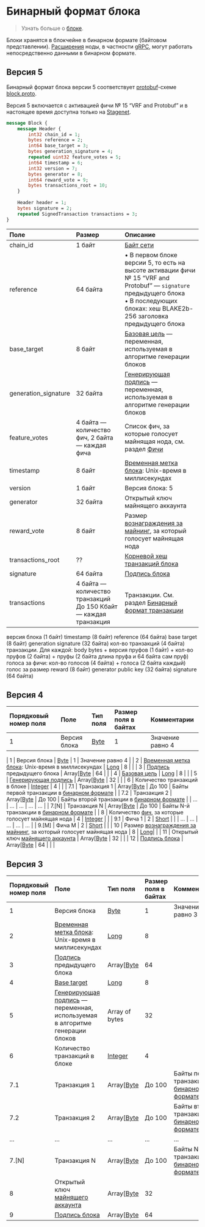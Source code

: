# Бинарный формат блока

> Узнать больше о [блоке](/ru/blockchain/block).

Блоки хранятся в блокчейне в бинарном формате (байтовом представлении). [Расширения](/ru/waves-node/extensions) ноды, в частности [gRPC](/ru/waves-node/extensions/grpc-server), могут работать непосредственно данными в бинарном формате.

## Версия 5

Бинарный формат блока версии 5 соответствует [protobuf](https://developers.google.com/protocol-buffers/docs/overview?hl=ru)-схеме [block.proto](https://github.com/wavesplatform/protobuf-schemas/blob/master/proto/waves/block.proto). 

Версия 5 включается с активацией фичи № 15 “VRF and Protobuf” и в настоящее время доступна только на [Stagenet](/ru/blockchain/blockchain-network/stage-network).


```protobuf
message Block {
    message Header {
        int32 chain_id = 1;
        bytes reference = 2;
        int64 base_target = 3;
        bytes generation_signature = 4;
        repeated uint32 feature_votes = 5;
        int64 timestamp = 6;
        int32 version = 7;
        bytes generator = 8;
        int64 reward_vote = 9;
        bytes transactions_root = 10;
    }
 
    Header header = 1;
    bytes signature = 2;
    repeated SignedTransaction transactions = 3;
}
```

| Поле | Размер | Описание |
| :--- | :--- | :--- |
| chain_id | 1 байт | [Байт сети](/ru/blockchain/blockchain-network/chain-id) |
| reference | 64 байта | • В первом блоке версии 5, то есть на высоте активации фичи № 15 “VRF and Protobuf” — `signature` предыдущего блока<br>• В последующих блоках: хеш BLAKE2b-256 заголовка предыдущего блока |
| base_target | 8 байт | [Базовая цель](/ru/blockchain/block/block-generation/base-target) — переменная, используемая в алгоритме генерации блоков |
| generation_signature | 32 байта | [Генерирующая подпись](/ru/blockchain/block/block-generation/) — переменная, используемая в алгоритме генерации блоков |
| feature_votes | 4 байта — количество фич, 2 байта — каждая фича | Список фич, за которые голосует майнящая нода, см. раздел [Фичи](/ru/waves-node/features/) |
| timestamp | 8 байт | [Временная метка блока](/ru/blockchain/block/block-timestamp): Unix-время в миллисекундах |
| version | 1 байт | Версия блока: 5 | 
| generator | 32 байта | Открытый ключ майнящего аккаунта |
| reward_vote | 8 байт | Размер [вознаграждения за майнинг](/ru/blockchain/mining/mining-reward), за который голосует майнящая нода |
| transactions_root | ?? | [Корневой хеш транзакций блока](/ru/blockchain/block/merkle-root) |
| signature | 64 байта | [Подпись блока](/ru/blockchain/block/block-signature) |
| transactions | 4 байта — количество транзакций<br>До 150 Кбайт — каждая транзакция | Транзакции. См. раздел [Бинарный формат транзакции](/ru/blockchain/binary-format/transaction-binary-format/) |

версия блока (1 байт)
timestamp (8 байт)
reference (64 байта)
base target (8 байт)
generation signature (32 байта)
кол-во транзакций (4 байта)
транзакции. Для каждой: body bytes + версия пруфов (1 байт) + кол-во пруфов (2 байта) + пруфы (2 байта длина пруфа и 64 байта сам пруф)
голоса за фичи: кол-во голосов (4 байта) + голоса (2 байта каждый)
голос за размер reward (8 байт)
generator public key (32 байта)
signature (64 байта)

## Версия 4

| Порядковый номер поля | Поле | Тип поля | Размер поля в байтах | Комментарии |
| :--- | :--- | :--- | :--- | :--- |
| 1 | Версия блока | [Byte](/ru/blockchain/blockchain/blockchain-data-types) | 1 | Значение равно 4 |

| 1 | Версия блока | [Byte](/ru/blockchain/blockchain/blockchain-data-types) | 1 | Значение равно 4 |
| 2 | [Временная метка блока](/ru/blockchain/block/block-timestamp): Unix-время в миллисекундах | [Long](/ru/blockchain/blockchain/blockchain-data-types) | 8 | |
| 3 | [Подпись](/ru/blockchain/block/block-signature) предыдущего блока | Array[[Byte](/ru/blockchain/blockchain/blockchain-data-types) | 64 | |
| 4 | [Базовая цель](/en/blockchain/block/block-generation/base-target) | [Long](/ru/blockchain/blockchain/blockchain-data-types) | 8 | |
| 5 | [Генерирующая подпись](/ru/blockchain/block/block-generation/) | Array[[Byte](/ru/blockchain/blockchain/blockchain-data-types) | 32 | |
| 6 | Количество транзакций в блоке | [Integer](/ru/blockchain/blockchain/blockchain-data-types) | 4 | |
| 7.1 | Транзакция 1 | Array[[Byte](/ru/blockchain/blockchain/blockchain-data-types) | До 100 | Байты первой транзакции в [бинарном формате](/ru/blockchain/binary-format/transaction-binary-format) |
| 7.2 | Транзакция 2 | Array[[Byte](/ru/blockchain/blockchain/blockchain-data-types) | До 100 | Байты второй транзакции в [бинарном формате](/ru/blockchain/binary-format/transaction-binary-format) |
| ... | ... | ... | ... | ... |
| 7.[N] | Транзакция N | Array[[Byte](/ru/blockchain/blockchain/blockchain-data-types) | До 100 | Байты N-й транзакции в [бинарном формате](/ru/blockchain/binary-format/transaction-binary-format) |
| 8 | Количество [фич](/ru/waves-node/features/), за которые голосует майнящая нода | 4  | [Integer](/ru/blockchain/blockchain/blockchain-data-types) | |
| 9.1 | Фича 1 | 2 | [Short](/ru/blockchain/blockchain/blockchain-data-types) | |
| ... | ... | ... | ... | ... |
| 9.[M] | Фича M | 2 | [Short](/ru/blockchain/blockchain/blockchain-data-types) | |
| 10 | Размер [вознаграждения за майнинг](/ru/blockchain/mining/mining-reward), за который голосует майнящая нода | 8 |  [Long](/ru/blockchain/blockchain/blockchain-data-types)| |
| 11 | Открытый ключ [майнящего аккаунта](/ru/blockchain/mining/mining-account) | Array[[Byte](/ru/blockchain/blockchain/blockchain-data-types) | 32 | |
| 12 | [Подпись блока](/en/blockchain/block/block-signature) | Array[[Byte](/ru/blockchain/blockchain/blockchain-data-types) | 64 | | |

## Версия 3

| Порядковый номер поля | Поле | Тип поля | Размер поля в байтах | Комментарии |
| :--- | :--- | :--- | :--- | :--- |
| 1 | Версия блока | [Byte](/ru/blockchain/blockchain/blockchain-data-types) | 1 | Значение равно 3 |
| 2 | [Временная метка блока](/ru/blockchain/block/block-timestamp): Unix-время в миллисекундах | [Long](/ru/blockchain/blockchain/blockchain-data-types) | 8 | |
| 3 | [Подпись](/ru/blockchain/block/block-signature) предыдущего блока | Array[[Byte](/ru/blockchain/blockchain/blockchain-data-types) | 64 | |
| 4 | [Base target](/en/blockchain/block/block-generation/base-target) | [Long](/ru/blockchain/blockchain/blockchain-data-types) | 8 | |
| 5 | [Генерирующая подпись](/ru/blockchain/block/block-generation/) — переменная, используемая в алгоритме генерации блоков | Array of bytes | 32 | |
| 6 | Количество транзакций в блоке | [Integer](/ru/blockchain/blockchain/blockchain-data-types) | 4 | |
| 7.1 | Транзакция 1 | Array[[Byte](/ru/blockchain/blockchain/blockchain-data-types) | До 100 | Байты первой транзакции в [бинарном формате](/ru/blockchain/binary-format/transaction-binary-format) |
| 7.2 | Транзакция 2 | Array[[Byte](/ru/blockchain/blockchain/blockchain-data-types) | До 100 | Байты второй транзакции в [бинарном формате](/ru/blockchain/binary-format/transaction-binary-format) |
| ... | ... | ... | ... | ... |
| 7.[N] | Транзакция N | Array[[Byte](/ru/blockchain/blockchain/blockchain-data-types) | До 100 | Байты N-й транзакции в [бинарном формате](/ru/blockchain/binary-format/transaction-binary-format) |
| 8 | Открытый ключ [майнящего аккаунта](/ru/blockchain/mining/mining-account) | Array[[Byte](/ru/blockchain/blockchain/blockchain-data-types) | 32 | |
| 9 | [Подпись блока](/en/blockchain/block/block-signature) | Array[[Byte](/ru/blockchain/blockchain/blockchain-data-types) | 64 | | |
